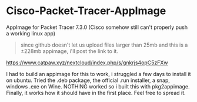 # Cisco-Packet-Tracer-AppImage
AppImage for Packet Tracer 7.3.0 (Cisco somehow still can't properly push a working linux app)
> since github doesn't let us upload files larger than 25mb and this is a ±228mb appimage, i'll post the link to it.

https://www.catpaw.xyz/nextcloud/index.php/s/gnkrjs4opC5zFXw

I had to build an appimage for this to work, i struggled a few days to install it on ubuntu. Tried the .deb package, the official .run installer, a snap, windows .exe on Wine. NOTHING worked so i built this with pkg2appimage. Finally, it works how it should have in the first place.
Feel free to spread it.
